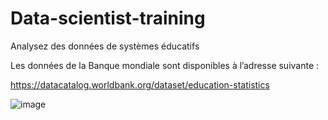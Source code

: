 # Data-scientist-training

Analysez des données de systèmes éducatifs

Les données de la Banque mondiale sont disponibles à l’adresse suivante :

https://datacatalog.worldbank.org/dataset/education-statistics

![image](https://user-images.githubusercontent.com/37068938/113475036-98c30680-9473-11eb-8991-bf7a810cf851.png)


